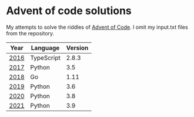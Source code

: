 # Advent of code solutions

My attempts to solve the riddles of [Advent of Code](http://adventofcode.com).
I omit my input.txt files from the repository.

| Year                     | Language   | Version |
| ------------------------ | ---------- | ------- |
| [2016](./2016/README.md) | TypeScript | 2.8.3   |
| [2017](./2017/README.md) | Python     | 3.5     |
| [2018](./2018/README.md) | Go         | 1.11    |
| [2019](./2019/README.md) | Python     | 3.6     |
| [2020](./2020/README.md) | Python     | 3.8     |
| [2021](./2021/README.md) | Python     | 3.9     |
